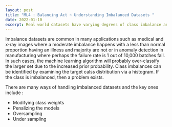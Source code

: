 ```yaml
---
layout: post
title: "ML4 : Balancing Act ~ Understanding Imbalanced Datasets "
date: 2022-01-10
excerpt: Real world datasets have varying degrees of class imbalance and this inevitably results in a bias towards prediction of the majority class.
---
```


Imbalance datasets are common in many applications such as medical and x-ray images where a moderate imbalance happens with a less than normal proportion having an illness and majority are not or in anomaly detection in manufacturing where perhaps the failure rate is 1 out of 10,000 batches fail. In such cases, the machine learning algorithm will probably over-classify the larger set due to the increased prior probability. Class imbalances can be identified by examining the target calss distribution via a histogram. If the class is imbalanced, then a problem exists.

There are many ways of handling imbalanced datasets and the key ones include : 

* Modifying class weights
* Penalizing the models
* Oversampling
* Under sampling
